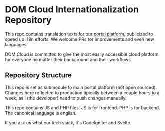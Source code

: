 # DOM Cloud Internationalization Repository

This repo contains translation texts for our [portal platform](https://my.domcloud.co), publicized to speed up i18n efforts. We welcome PRs for improvements and even new languages!

DOM Cloud is committed to give the most easily accessible cloud platform for everyone no matter their background and their workflows. 

## Repository Structure

This repo is set as submodule to main portal platform (not open sourced). Changes here reflected to production tipically between a couple hours to a week, as I (the developer) need to push changes manually.

This repo contains JS and PHP files. JS is for frontend. PHP is for backend. The canonical language is english.

If you ask us what our tech stack, it's CodeIgniter and Svelte.

